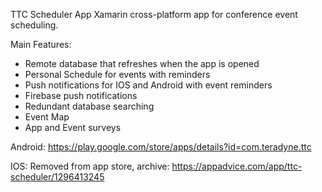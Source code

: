 TTC Scheduler App
Xamarin cross-platform app for conference event scheduling.

Main Features:
- Remote database that refreshes when the app is opened
- Personal Schedule for events with reminders
- Push notifications for IOS and Android with event reminders
- Firebase push notifications
- Redundant database searching
- Event Map
- App and Event surveys

Android: https://play.google.com/store/apps/details?id=com.teradyne.ttc

IOS: Removed from app store, archive: https://appadvice.com/app/ttc-scheduler/1296413245
